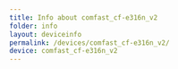 ```yaml
---
title: Info about comfast_cf-e316n_v2
folder: info
layout: deviceinfo
permalink: /devices/comfast_cf-e316n_v2/
device: comfast_cf-e316n_v2
---
```

